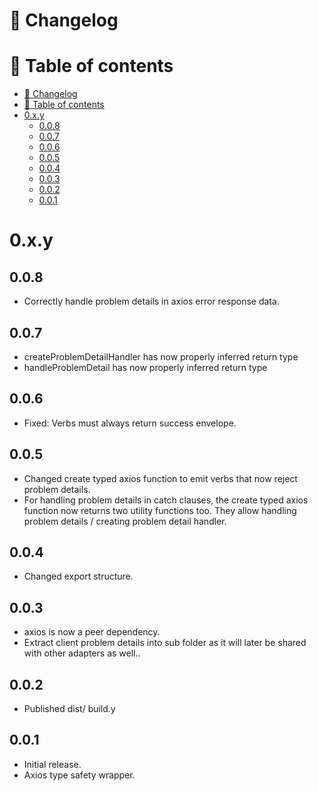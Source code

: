 # 📜 Changelog

# 📖 Table of contents

<!-- TOC -->
* [📜 Changelog](#-changelog)
* [📖 Table of contents](#-table-of-contents)
* [0.x.y](#0xy)
  * [0.0.8](#008)
  * [0.0.7](#007)
  * [0.0.6](#006)
  * [0.0.5](#005)
  * [0.0.4](#004)
  * [0.0.3](#003)
  * [0.0.2](#002)
  * [0.0.1](#001)
<!-- TOC -->

# 0.x.y

## 0.0.8
- Correctly handle problem details in axios error response data.

## 0.0.7
- createProblemDetailHandler has now properly inferred return type
- handleProblemDetail has now properly inferred return type

## 0.0.6
- Fixed: Verbs must always return success envelope.

## 0.0.5
- Changed create typed axios function to emit verbs that now reject problem details.
- For handling problem details in catch clauses, the create typed axios function now returns two utility functions too. They allow handling problem details / creating problem detail handler.

## 0.0.4
- Changed export structure.

## 0.0.3
- axios is now a peer dependency.
- Extract client problem details into sub folder as it will later be shared with other adapters as well..

## 0.0.2
- Published dist/ build.y

## 0.0.1
- Initial release.
- Axios type safety wrapper.